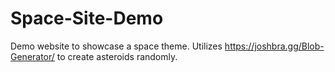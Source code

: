 # Space-Site-Demo
Demo website to showcase a space theme. Utilizes https://joshbra.gg/Blob-Generator/ to create asteroids randomly.
